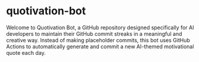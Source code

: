 # quotivation-bot
Welcome to Quotivation Bot, a GitHub repository designed specifically for AI developers to maintain their GitHub commit streaks in a meaningful and creative way. Instead of making placeholder commits, this bot uses GitHub Actions to automatically generate and commit a new AI-themed motivational quote each day.
